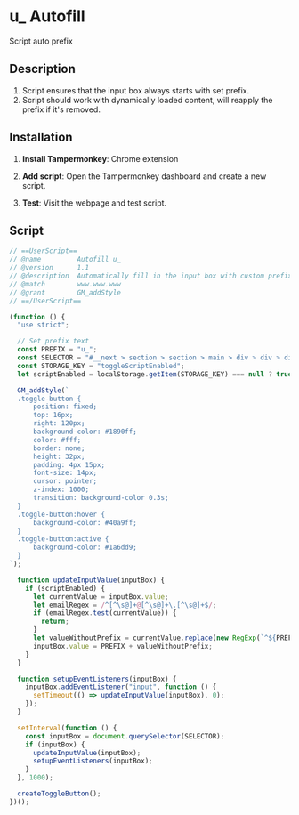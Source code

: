 # u\_ Autofill

Script auto prefix

## Description

1. Script ensures that the input box always starts with set prefix.
2. Script should work with dynamically loaded content, will reapply the prefix if it's removed.

## Installation

1. **Install Tampermonkey**: Chrome extension

2. **Add script**: Open the Tampermonkey dashboard and create a new script.

3. **Test**: Visit the webpage and test script.

## Script

```javascript
// ==UserScript==
// @name         Autofill u_
// @version      1.1
// @description  Automatically fill in the input box with custom prefix
// @match        www.www.www
// @grant        GM_addStyle
// ==/UserScript==

(function () {
  "use strict";

  // Set prefix text
  const PREFIX = "u_";
  const SELECTOR = "#__next > section > section > main > div > div > div:nth-child(1) > div:nth-child(1) > div:nth-child(1) > span > span > input";
  const STORAGE_KEY = "toggleScriptEnabled";
  let scriptEnabled = localStorage.getItem(STORAGE_KEY) === null ? true : localStorage.getItem(STORAGE_KEY) === "true";

  GM_addStyle(`
  .toggle-button {
      position: fixed;
      top: 16px;
      right: 120px;
      background-color: #1890ff;
      color: #fff;
      border: none;
      height: 32px;
      padding: 4px 15px;
      font-size: 14px;
      cursor: pointer;
      z-index: 1000;
      transition: background-color 0.3s;
  }
  .toggle-button:hover {
      background-color: #40a9ff;
  }
  .toggle-button:active {
      background-color: #1a6dd9;
  }
`);

  function updateInputValue(inputBox) {
    if (scriptEnabled) {
      let currentValue = inputBox.value;
      let emailRegex = /^[^\s@]+@[^\s@]+\.[^\s@]+$/;
      if (emailRegex.test(currentValue)) {
        return;
      }
      let valueWithoutPrefix = currentValue.replace(new RegExp(`^${PREFIX}|(?<!^)${PREFIX}`, "g"), "");
      inputBox.value = PREFIX + valueWithoutPrefix;
    }
  }

  function setupEventListeners(inputBox) {
    inputBox.addEventListener("input", function () {
      setTimeout(() => updateInputValue(inputBox), 0);
    });
  }

  setInterval(function () {
    const inputBox = document.querySelector(SELECTOR);
    if (inputBox) {
      updateInputValue(inputBox);
      setupEventListeners(inputBox);
    }
  }, 1000);

  createToggleButton();
})();
```

